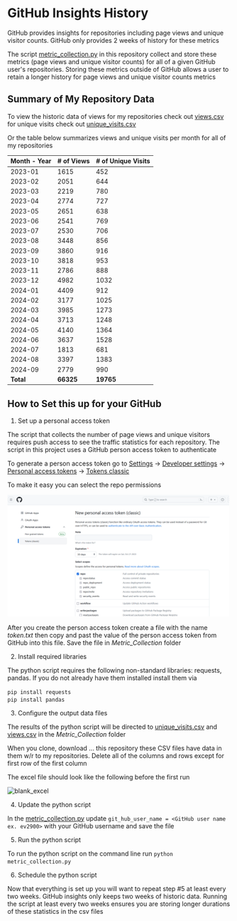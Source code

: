 # GitHub Insights History

GitHub provides insights for repositories including page views and unique visitor counts. GitHub only provides 2 weeks of history for these metrics

The script [metric_collection.py](https://github.com/ev2900/GitHub_Insigths_History/blob/main/Metric_Collection/metric_collection.py) in this repository collect and store these metrics (page views and unique visitor counts) for all of a given GitHub user's repositories. Storing these metrics outside of GitHub allows a user to retain a longer history for page views and unique visitor counts metrics

## Summary of My Repository Data

To view the historic data of views for my repositories check out [views.csv](https://github.com/ev2900/GitHub_Insigths_History/blob/main/Metric_Collection/Metric_Data/views.csv) for unique visits check out [unique_visits.csv](https://github.com/ev2900/GitHub_Insigths_History/blob/main/Metric_Collection/Metric_Data/unique_visits.csv)

Or the table below summarizes views and unique visits per month for all of my repositories

| Month - Year | # of Views | # of Unique Visits |
| ------------ | ---------- | ------------------ |
| 2023-01 | 1615 | 452 |
| 2023-02 | 2051 | 644 |
| 2023-03 | 2219 | 780 |
| 2023-04 | 2774 | 727 |
| 2023-05 | 2651 | 638 |
| 2023-06 | 2541 | 769 |
| 2023-07 | 2530 | 706 |
| 2023-08 | 3448 | 856 |
| 2023-09 | 3860 | 916 |
| 2023-10 | 3818 | 953 |
| 2023-11 | 2786 | 888 |
| 2023-12 | 4982 | 1032 |
| 2024-01 | 4409 | 912 |
| 2024-02 | 3177 | 1025 |
| 2024-03 | 3985 | 1273 |
| 2024-04 | 3713 | 1248 |
| 2024-05 | 4140 | 1364 |
| 2024-06 | 3637 | 1528 |
| 2024-07 | 1813 | 681 |
| 2024-08 | 3397 | 1383 |
| 2024-09 | 2779 | 990 |
| **Total** | **66325** | **19765** |

## How to Set this up for your GitHub

1. Set up a personal access token

The script that collects the number of page views and unique visitors requires push access to see the traffic statistics for each repository. The script in this project uses a GitHub person access token to authenticate

To generate a person access token go to [Settings](https://github.com/settings/profile) -> [Developer settings](https://github.com/settings/apps) -> [Personal access tokens](https://github.com/settings/tokens) -> [Tokens classic](https://github.com/settings/tokens)

To make it easy you can select the repo permissions

<img width="500" alt="token_creation" src="https://github.com/ev2900/GitHub_Insigths_History/blob/main/README/token_creation.png">

After you create the person access token create a file with the name *token.txt* then copy and past the value of the person access token from GitHub into this file. Save the file in *Metric_Collection* folder

2. Install required libraries

The python script requires the following non-standard libraries: requests, pandas. If you do not already have them installed install them via

```pip install requests``` <br>
```pip install pandas```

3. Configure the output data files

The results of the python script will be directed to [unique_visits.csv](https://github.com/ev2900/GitHub_Insigths_History/blob/main/Metric_Collection/Metric_Data/unique_visits.csv) and [views.csv](https://github.com/ev2900/GitHub_Insigths_History/blob/main/Metric_Collection/Metric_Data/views.csv) in the *Metric_Collection* folder

When you clone, download ... this repository these CSV files have data in them w/r to my repositories. Delete all of the columns and rows except for first row of the first column

The excel file should look like the following before the first run

<img width="300" alt="blank_excel" src="https://github.com/ev2900/GitHub_Insigths_History/blob/main/README/blank_excel.png">

4. Update the python script

In the [metric_collection.py](https://github.com/ev2900/GitHub_Insigths_History/blob/main/Metric_Collection/metric_collection.py) update ```git_hub_user_name = <GitHub user name ex. ev2900>``` with your GitHub username and save the file

5. Run the python script

To run the python script on the command line run ```python metric_collection.py```

6. Schedule the python script

Now that everything is set up you will want to repeat step #5 at least every two weeks. GitHub insights only keeps two weeks of historic data. Running the script at least every two weeks ensures you are storing longer durations of these statistics in the csv files
